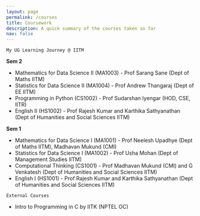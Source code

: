 ```yaml
---
layout: page
permalink: /courses
title: Coursework
description: A quick summary of the courses taken so far
nav: false
---
```


`My UG Learning Journey @ IITM`

**Sem 2**
* Mathematics for Data Science II (MA1003) - Prof Sarang Sane (Dept of Maths IITM)
* Statistics for Data Science II (MA1004) - Prof Andrew Thangaraj (Dept of EE IITM)
* Programming in Python (CS1002) - Prof Sudarshan Iyengar (HOD, CSE, IITR)
* English II (HS1002) - Prof Rajesh Kumar and Karthika Sathyanathan (Dept of Humanities and Social Sciences IITM)

**Sem 1**
* Mathematics for Data Science I (MA1001) - Prof Neelesh Upadhye (Dept of Maths IITM), Madhavan Mukund (CMI)
* Statistics for Data Science I (MA1002) - Prof Usha Mohan (Dept of Management Studies IITM)
* Computational Thinking (CS1001) - Prof Madhavan Mukund (CMI) and G Venkatesh (Dept of Humanities and Social Sciences IITM)
* English I (HS1001) - Prof Rajesh Kumar and Karthika Sathyanathan (Dept of Humanities and Social Sciences IITM)

`External Courses`

* Intro to Programming in C by IITK (NPTEL OC)
